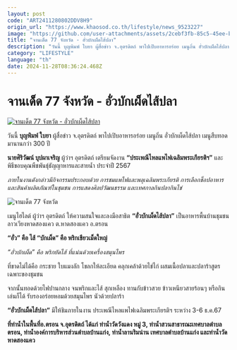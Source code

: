 ```yaml
---
layout: post
code: "ART2411280802DDV8H9"
origin_url: "https://www.khaosod.co.th/lifestyle/news_9523227"
image: "https://github.com/user-attachments/assets/2cebf3fb-85c5-45ee-b4fe-a3256040d4b6"
title: "จานเด็ด 77 จังหวัด - อั่วบักเผ็ดไส้ปลา"
description: "วันนี้ บุญพิมพ์ ใบยา ผู้สื่อข่าว จ.อุตรดิตถ์ พาไปเปิบอาหารอร่อย เมนูถิ่น อั่วบักเผ็ดไส้ปลา เมนูสืบทอดมานานกว่า 300 ปี นายศิริวัฒน์ บุปผาเจริญ"
category: "LIFESTYLE"
language: "th"
date: 2024-11-28T08:36:24.468Z
---
```


# จานเด็ด 77 จังหวัด - อั่วบักเผ็ดไส้ปลา

[![จานเด็ด 77 จังหวัด - อั่วบักเผ็ดไส้ปลา](https://www.khaosod.co.th/wpapp/uploads/2024/11/ปก-จานเด็ด-3.jpg "จานเด็ด 77 จังหวัด - อั่วบักเผ็ดไส้ปลา")](https://www.khaosod.co.th/wpapp/uploads/2024/11/ปก-จานเด็ด-3.jpg)

วันนี้ **บุญพิมพ์ ใบยา** ผู้สื่อข่าว จ.อุตรดิตถ์ พาไปเปิบอาหารอร่อย เมนูถิ่น อั่วบักเผ็ดไส้ปลา เมนูสืบทอดมานานกว่า 300 ปี

**นายศิริวัฒน์ บุปผาเจริญ** ผู้ว่าฯ อุตรดิตถ์ เตรียมจัดงาน **“ประเพณีไหลแพไฟเฉลิมพระเกียรติฯ”** และพิธีขอบคุณพืชพันธุ์ธัญญาหารและสายน้ำ ประจำปี 2567

_ภายในงานดังกล่าวมีกิจกรรมประกอบด้วย การชมแพไฟและพลุเฉลิมพระเกียรติ การเลือกช็อปอาหารและสินค้าผลิตภัณฑ์ในชุมชน การแสดงศิลปวัฒนธรรม และเทศกาลกินปลากินไข่_

![จานเด็ด 77 จังหวัด](https://www.khaosod.co.th/wpapp/uploads/2024/11/จานเด็ด-696x489.jpg)

เมนูไฮไลต์ ผู้ว่าฯ อุตรดิตถ์ ให้ความสนใจและลงมือสาธิต **“อั่วบักเผ็ดไส้ปลา”** เป็นอาหารพื้นบ้านชุมชนลาวเวียงหาดสองแคว ต.หาดสองแคว อ.ตรอน

**“อั่ว” คือ ไส้ “บักเผ็ด” คือ พริกเขียวเม็ดใหญ่**

_“อั่วบักเผ็ด” คือ พริกยัดไส้ ที่แน่นด้วยเครื่องสมุนไพร_

ที่ขาดไม่ได้คือ กระชาย ใบแมงลัก โขลกให้ละเอียด คลุกเคล้าด้วยไข่ไก่ ผสมเนื้อปลาและปลาร้าสูตรเฉพาะของชุมชน

จากนั้นทอดด้วยไฟปานกลาง จนพริกและไส้ สุกเหลือง ทานกับข้าวสวย ข้าวเหนียวสายร้อนๆ หรือกินเล่นก็ได้ รับรองอร่อยหอมด้วยสมุนไพร นัวด้วยปลาร้า

**“อั่วบักเผ็ดไส้ปลา”** มีให้ชิมภายในงาน ประเพณีไหลแพไฟเฉลิมพระเกียรติฯ ระหว่าง 3-6 ธ.ค.67

**ที่ท่าน้ำในพื้นที่อ.ตรอน จ.อุตรดิตถ์ ได้แก่ ท่าน้ำวัดวังแดง หมู่ 3, ท่าน้ำสวนสาธารณะเทศบาลตำบลตรอน, ท่าน้ำองค์การบริหารส่วนตำบลบ้านแก่ง, ท่าน้ำลานริมน่าน เทศบาลตำบลบ้านแก่ง และท่าน้ำวัดหาดสองแคว**